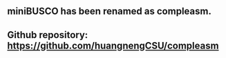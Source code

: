 

## miniBUSCO has been renamed as **compleasm**.  

## Github repository: https://github.com/huangnengCSU/compleasm

